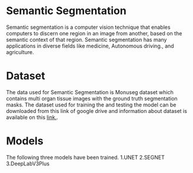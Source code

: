 # Semantic Segmentation
Semantic segmentation is a computer vision technique that enables computers to discern one region in an image from another, based on the semantic context of that region. Semantic segmentation has many applications in diverse fields like medicine, Autonomous driving., and agriculture.
# Dataset
The data used for Semantic Segmentation is  Monuseg dataset which contains multi organ tissue images with the ground truth segmentation masks. The dataset used for training the and testing the model can be downloaded from this link of google drive and information about dataset is available on this [link.](https://drive.google.com/open?id=1jeenIeQpt3F1jNeHDelFaVKrnwyk5ewP).
# Models
The following three models have been trained.
1.UNET
2.SEGNET
3.DeepLabV3Plus
